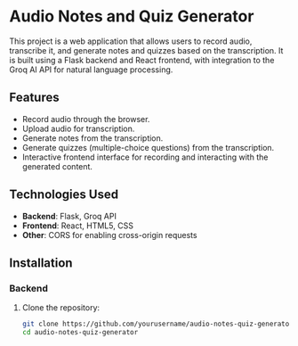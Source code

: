 # Audio Notes and Quiz Generator

This project is a web application that allows users to record audio, transcribe it, and generate notes and quizzes based on the transcription. It is built using a Flask backend and React frontend, with integration to the Groq AI API for natural language processing.

## Features

- Record audio through the browser.
- Upload audio for transcription.
- Generate notes from the transcription.
- Generate quizzes (multiple-choice questions) from the transcription.
- Interactive frontend interface for recording and interacting with the generated content.

## Technologies Used

- **Backend**: Flask, Groq API
- **Frontend**: React, HTML5, CSS
- **Other**: CORS for enabling cross-origin requests

## Installation

### Backend

1. Clone the repository:
   ```bash
   git clone https://github.com/yourusername/audio-notes-quiz-generator.git
   cd audio-notes-quiz-generator

